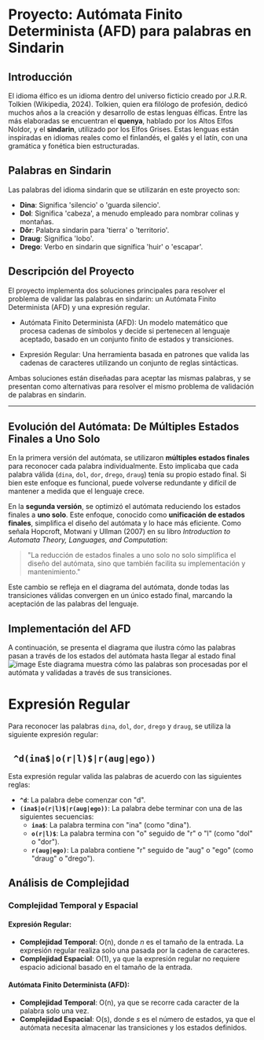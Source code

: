 # Proyecto: Autómata Finito Determinista (AFD) para palabras en Sindarin

## Introducción

El idioma élfico es un idioma dentro del universo ficticio creado por J.R.R. Tolkien (Wikipedia, 2024). Tolkien, quien era filólogo de profesión, dedicó muchos años a la creación y desarrollo de estas lenguas élficas. Entre las más elaboradas se encuentran el **quenya**, hablado por los Altos Elfos Noldor, y el **sindarin**, utilizado por los Elfos Grises. Estas lenguas están inspiradas en idiomas reales como el finlandés, el galés y el latín, con una gramática y fonética bien estructuradas.

## Palabras en Sindarin

Las palabras del idioma sindarin que se utilizarán en este proyecto son:

- **Dina**: Significa 'silencio' o 'guarda silencio'.
- **Dol**: Significa 'cabeza', a menudo empleado para nombrar colinas y montañas.
- **Dôr**: Palabra sindarin para 'tierra' o 'territorio'.
- **Draug**: Significa 'lobo'.
- **Drego**: Verbo en sindarin que significa 'huir' o 'escapar'.

## Descripción del Proyecto

El proyecto implementa dos soluciones principales para resolver el problema de validar las palabras en sindarin: un Autómata Finito Determinista (AFD) y una expresión regular.

- Autómata Finito Determinista (AFD): Un modelo matemático que procesa cadenas de símbolos y decide si pertenecen al lenguaje aceptado, basado en un conjunto finito de estados y transiciones.

- Expresión Regular: Una herramienta basada en patrones que valida las cadenas de caracteres utilizando un conjunto de reglas sintácticas.

Ambas soluciones están diseñadas para aceptar las mismas palabras, y se presentan como alternativas para resolver el mismo problema de validación de palabras en sindarin.

---

## Evolución del Autómata: De Múltiples Estados Finales a Uno Solo

En la primera versión del autómata, se utilizaron **múltiples estados finales** para reconocer cada palabra individualmente. Esto implicaba que cada palabra válida (`dina`, `dol`, `dor`, `drego`, `draug`) tenía su propio estado final. Si bien este enfoque es funcional, puede volverse redundante y difícil de mantener a medida que el lenguaje crece.

En la **segunda versión**, se optimizó el autómata reduciendo los estados finales a **uno solo**. Este enfoque, conocido como **unificación de estados finales**, simplifica el diseño del autómata y lo hace más eficiente. Como señala Hopcroft, Motwani y Ullman (2007) en su libro *Introduction to Automata Theory, Languages, and Computation*:

> "La reducción de estados finales a uno solo no solo simplifica el diseño del autómata, sino que también facilita su implementación y mantenimiento."

Este cambio se refleja en el diagrama del autómata, donde todas las transiciones válidas convergen en un único estado final, marcando la aceptación de las palabras del lenguaje.



## Implementación del AFD
A continuación, se presenta el diagrama que ilustra cómo las palabras pasan a través de los estados del autómata hasta llegar al estado final
![image](https://github.com/user-attachments/assets/fd4878a4-bce7-4d2f-972d-7279ef9dc359)
Este diagrama muestra cómo las palabras son procesadas por el autómata y validadas a través de sus transiciones.


# Expresión Regular

Para reconocer las palabras `dina`, `dol`, `dor`, `drego` y `draug`, se utiliza la siguiente expresión regular:

## ``` ^d(ina$|o(r|l)$|r(aug|ego))```

Esta expresión regular valida las palabras de acuerdo con las siguientes reglas:

- **`^d`**: La palabra debe comenzar con "d".
- **`(ina$|o(r|l)$|r(aug|ego))`**: La palabra debe terminar con una de las siguientes secuencias:
  - **`ina$`**: La palabra termina con "ina" (como "dina").
  - **`o(r|l)$`**: La palabra termina con "o" seguido de "r" o "l" (como "dol" o "dor").
  - **`r(aug|ego)`**: La palabra contiene "r" seguido de "aug" o "ego" (como "draug" o "drego").

## Análisis de Complejidad

### Complejidad Temporal y Espacial

#### Expresión Regular:

- **Complejidad Temporal**: O(n), donde *n* es el tamaño de la entrada. La expresión regular realiza solo una pasada por la cadena de caracteres.
- **Complejidad Espacial**: O(1), ya que la expresión regular no requiere espacio adicional basado en el tamaño de la entrada.

#### Autómata Finito Determinista (AFD):

- **Complejidad Temporal**: O(n), ya que se recorre cada caracter de la palabra solo una vez.
- **Complejidad Espacial**: O(s), donde *s* es el número de estados, ya que el autómata necesita almacenar las transiciones y los estados definidos.


